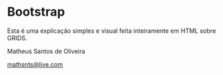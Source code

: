 # Bootstrap

Esta é uma explicação simples e visual feita inteiramente em HTML sobre GRIDS.

Matheus Santos de Oliveira

mathsnts@live.com